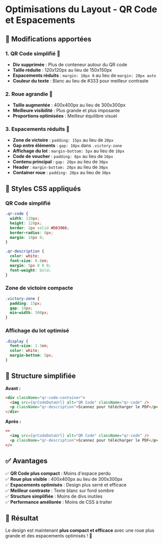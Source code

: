 # Optimisations du Layout - QR Code et Espacements

## 🎯 **Modifications apportées**

### **1. QR Code simplifié** 📱
- **Div supprimée** : Plus de conteneur autour du QR code
- **Taille réduite** : 120x120px au lieu de 150x150px
- **Espacements réduits** : `margin: 10px 0` au lieu de `margin: 20px auto`
- **Couleur du texte** : Blanc au lieu de #333 pour meilleur contraste

### **2. Roue agrandie** 🎡
- **Taille augmentée** : 400x400px au lieu de 300x300px
- **Meilleure visibilité** : Plus grande et plus imposante
- **Proportions optimisées** : Meilleur équilibre visuel

### **3. Espacements réduits** 📏
- **Zone de victoire** : `padding: 15px` au lieu de `20px`
- **Gap entre éléments** : `gap: 10px` dans `.victory-zone`
- **Affichage du lot** : `margin-bottom: 5px` au lieu de `10px`
- **Code de voucher** : `padding: 8px` au lieu de `10px`
- **Contenu principal** : `gap: 20px` au lieu de `30px`
- **Header** : `margin-bottom: 20px` au lieu de `30px`
- **Container roue** : `padding: 20px` au lieu de `30px`

## 🎨 **Styles CSS appliqués**

### **QR Code simplifié**
```css
.qr-code {
  width: 120px;
  height: 120px;
  border: 2px solid #D83966;
  border-radius: 8px;
  margin: 10px 0;
}

.qr-description {
  color: white;
  font-size: 0.8em;
  margin: 5px 0 0 0;
  font-weight: bold;
}
```

### **Zone de victoire compacte**
```css
.victory-zone {
  padding: 15px;
  gap: 10px;
  min-width: 300px;
}
```

### **Affichage du lot optimisé**
```css
.display {
  font-size: 1.3em;
  color: white;
  margin-bottom: 5px;
}
```

## 📱 **Structure simplifiée**

**Avant :**
```html
<div className="qr-code-container">
  <img src={qrCodeDataUrl} alt="QR Code" className="qr-code" />
  <p className="qr-description">Scannez pour télécharger le PDF</p>
</div>
```

**Après :**
```html
<>
  <img src={qrCodeDataUrl} alt="QR Code" className="qr-code" />
  <p className="qr-description">Scannez pour télécharger le PDF</p>
</>
```

## ✅ **Avantages**

✅ **QR Code plus compact** : Moins d'espace perdu  
✅ **Roue plus visible** : 400x400px au lieu de 300x300px  
✅ **Espacements optimisés** : Design plus serré et efficace  
✅ **Meilleur contraste** : Texte blanc sur fond sombre  
✅ **Structure simplifiée** : Moins de divs inutiles  
✅ **Performance améliorée** : Moins de CSS à traiter  

## 🚀 **Résultat**

Le design est maintenant **plus compact et efficace** avec une roue plus grande et des espacements optimisés ! 🎉
